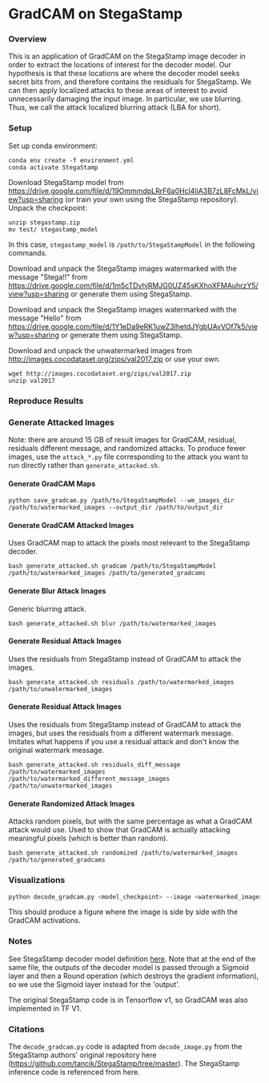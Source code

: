 # GradCAM on StegaStamp

### Overview

This is an application of GradCAM on the StegaStamp image decoder in order to extract the locations of interest for the decoder model. Our hypothesis is that these locations are where the decoder model seeks secret bits from, and therefore contains the residuals for StegaStamp. We can then apply localized attacks to these areas of interest to avoid unnecessarily damaging the input image. In particular, we use blurring. Thus, we call the attack localized blurring attack (LBA for short).

### Setup

Set up conda environment:
```
conda env create -f environment.yml
conda activate StegaStamp
```

Download StegaStamp model from https://drive.google.com/file/d/19OmmmdpLRrF6a0Hcl4liA3B7zL8FcMkL/view?usp=sharing (or train your own using the StegaStamp repository). Unpack the checkpoint:
```
unzip stegastamp.zip
mv test/ stegastamp_model
```
In this case, `stegastamp_model` is `/path/to/StegaStampModel` in the following commands.

Download and unpack the StegaStamp images watermarked with the message "Stega!!" from https://drive.google.com/file/d/1m5cTDvhjRMJG0UZ45sKXhoXFMAuhrzY5/view?usp=sharing or generate them using StegaStamp.

Download and unpack the StegaStamp images watermarked with the message "Hello" from https://drive.google.com/file/d/1Y1eDa9eRK1uwZ3lhetdJYgbUAvVOf7k5/view?usp=sharing or generate them using StegaStamp.

Download and unpack the unwatermarked images from http://images.cocodataset.org/zips/val2017.zip or use your own.
```
wget http://images.cocodataset.org/zips/val2017.zip
unzip val2017
```


### Reproduce Results


### Generate Attacked Images

Note: there are around 15 GB of result images for GradCAM, residual, residuals different message, and randomized attacks. To produce fewer images, use the `attack_*.py` file corresponding to the attack you want to run directly rather than `generate_attacked.sh`.

#### Generate GradCAM Maps
```
python save_gradcam.py /path/to/StegaStampModel --wm_images_dir /path/to/watermarked_images --output_dir /path/to/output_dir
```

#### Generate GradCAM Attacked Images
Uses GradCAM map to attack the pixels most relevant to the StegaStamp decoder.
```
bash generate_attacked.sh gradcam /path/to/StegaStampModel /path/to/watermarked_images /path/to/generated_gradcams
```

#### Generate Blur Attack Images
Generic blurring attack.
```
bash generate_attacked.sh blur /path/to/watermarked_images
```

#### Generate Residual Attack Images
Uses the residuals from StegaStamp instead of GradCAM to attack the images.
```
bash generate_attacked.sh residuals /path/to/watermarked_images /path/to/unwatermarked_images
```

#### Generate Residual Attack Images
Uses the residuals from StegaStamp instead of GradCAM to attack the images, but uses the residuals from a different watermark message. Imitates what happens if you use a residual attack and don't know the original watermark message.
```
bash generate_attacked.sh residuals_diff_message /path/to/watermarked_images /path/to/watermarked_different_message_images /path/to/unwatermarked_images
```

#### Generate Randomized Attack Images
Attacks random pixels, but with the same percentage as what a GradCAM attack would use. Used to show that GradCAM is actually attacking meaningful pixels (which is better than random).
```
bash generate_attacked.sh randomized /path/to/watermarked_images /path/to/generated_gradcams
```

### Visualizations

```bash
python decode_gradcam.py <model_checkpoint> --image <watermarked_image>
```

This should produce a figure where the image is side by side with the GradCAM activations.

### Notes

See StegaStamp decoder model definition [here](https://github.com/tancik/StegaStamp/blob/master/models.py#L82-L93). Note that at the end of the same file, the outputs of the decoder model is passed through a Sigmoid layer and then a Round operation (which destroys the gradient information), so we use the Sigmoid layer instead for the 'output'.

The original StegaStamp code is in Tensorflow v1, so GradCAM was also implemented in TF V1. 

### Citations

The `decode_gradcam.py` code is adapted from `decode_image.py` from the StegaStamp authors' original repository here (https://github.com/tancik/StegaStamp/tree/master). The StegaStamp inference code is referenced from here.
